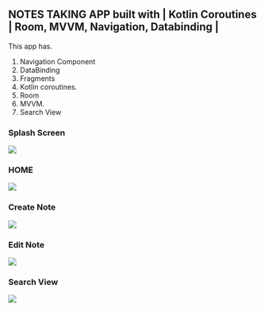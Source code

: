 ## NOTES TAKING APP built with | Kotlin Coroutines | Room, MVVM, Navigation, Databinding | 

This app has.

1. Navigation Component
2. DataBinding
3. Fragments
4. Kotlin coroutines.
5. Room
6. MVVM.
7. Search View 


### Splash Screen
![](images/splashscreen.png)

### HOME 
![](images/homefragment.png)

### Create Note 
![](images/createnote.png)

### Edit Note
![](images/editfragment.png)


### Search View
![](images/searchview.png)

